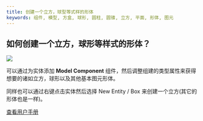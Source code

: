 ```yaml
---
title: 创建一个立方，球型等式样的形体
keywords: 组件, 模型, 方盒, 球形, 圆柱, 圆锥, 立方, 平面, 形体, 图元
---
```


## 如何创建一个立方，球形等样式的形体？

<img src="https://s3-eu-west-1.amazonaws.com/static.playcanvas.com/instructions/new_box.gif"/>

可以通过为实体添加 **Model Component** 组件，然后调整组建的类型属性来获得想要的诸如立方，球形以及其他基本图元形体。

同样也可以通过右键点击实体然后选择 New Entity / Box 来创建一个立方(其它的形体也是一样)。

<a class="docs" href="http://developer.playcanvas.com/en/user-manual/packs/components/model/" target="_blank">查看用户手册</a>

